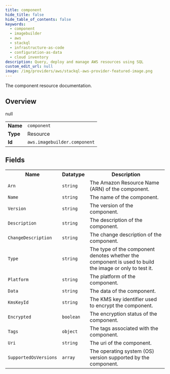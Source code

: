 ```yaml
---
title: component
hide_title: false
hide_table_of_contents: false
keywords:
  - component
  - imagebuilder
  - aws
  - stackql
  - infrastructure-as-code
  - configuration-as-data
  - cloud inventory
description: Query, deploy and manage AWS resources using SQL
custom_edit_url: null
image: /img/providers/aws/stackql-aws-provider-featured-image.png
---
```

The component resource documentation.

## Overview
<table><tbody>
<tr><td><b>Name</b></td><td><code>component</code></td></tr>
<tr><td><b>Type</b></td><td>Resource</td></tr>
null
<tr><td><b>Id</b></td><td><code>aws.imagebuilder.component</code></td></tr>
</tbody></table>

## Fields
<table><tbody>
<tr><th>Name</th><th>Datatype</th><th>Description</th></tr>
<tr><td><code>Arn</code></td><td><code>string</code></td><td>The Amazon Resource Name (ARN) of the component.</td></tr><tr><td><code>Name</code></td><td><code>string</code></td><td>The name of the component.</td></tr><tr><td><code>Version</code></td><td><code>string</code></td><td>The version of the component.</td></tr><tr><td><code>Description</code></td><td><code>string</code></td><td>The description of the component.</td></tr><tr><td><code>ChangeDescription</code></td><td><code>string</code></td><td>The change description of the component.</td></tr><tr><td><code>Type</code></td><td><code>string</code></td><td>The type of the component denotes whether the component is used to build the image or only to test it. </td></tr><tr><td><code>Platform</code></td><td><code>string</code></td><td>The platform of the component.</td></tr><tr><td><code>Data</code></td><td><code>string</code></td><td>The data of the component.</td></tr><tr><td><code>KmsKeyId</code></td><td><code>string</code></td><td>The KMS key identifier used to encrypt the component.</td></tr><tr><td><code>Encrypted</code></td><td><code>boolean</code></td><td>The encryption status of the component.</td></tr><tr><td><code>Tags</code></td><td><code>object</code></td><td>The tags associated with the component.</td></tr><tr><td><code>Uri</code></td><td><code>string</code></td><td>The uri of the component.</td></tr><tr><td><code>SupportedOsVersions</code></td><td><code>array</code></td><td>The operating system (OS) version supported by the component.</td></tr>
</tbody></table>
